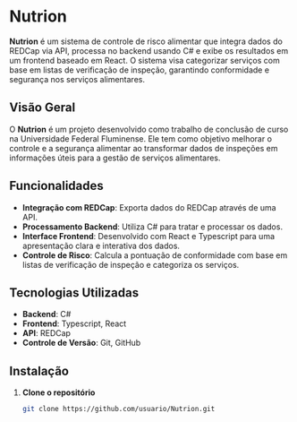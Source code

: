# Nutrion

**Nutrion** é um sistema de controle de risco alimentar que integra dados do REDCap via API, processa no backend usando C# e exibe os resultados em um frontend baseado em React. O sistema visa categorizar serviços com base em listas de verificação de inspeção, garantindo conformidade e segurança nos serviços alimentares.

## Visão Geral

O **Nutrion** é um projeto desenvolvido como trabalho de conclusão de curso na Universidade Federal Fluminense. Ele tem como objetivo melhorar o controle e a segurança alimentar ao transformar dados de inspeções em informações úteis para a gestão de serviços alimentares.

## Funcionalidades

- **Integração com REDCap**: Exporta dados do REDCap através de uma API.
- **Processamento Backend**: Utiliza C# para tratar e processar os dados.
- **Interface Frontend**: Desenvolvido com React e Typescript para uma apresentação clara e interativa dos dados.
- **Controle de Risco**: Calcula a pontuação de conformidade com base em listas de verificação de inspeção e categoriza os serviços.

## Tecnologias Utilizadas

- **Backend**: C#
- **Frontend**: Typescript, React
- **API**: REDCap
- **Controle de Versão**: Git, GitHub

## Instalação

1. **Clone o repositório**

   ```bash
   git clone https://github.com/usuario/Nutrion.git

